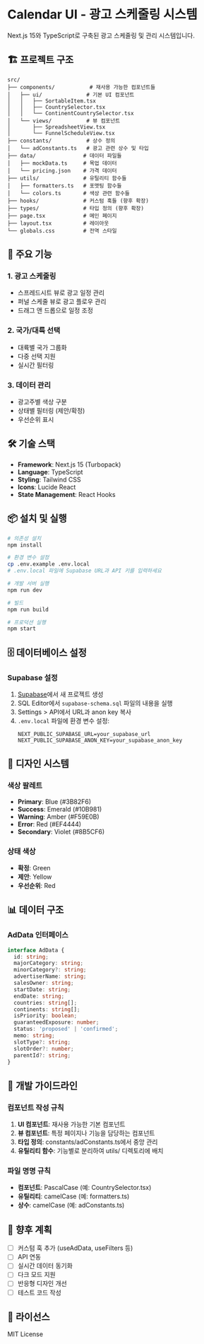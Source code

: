 # Calendar UI - 광고 스케줄링 시스템

Next.js 15와 TypeScript로 구축된 광고 스케줄링 및 관리 시스템입니다.

## 🏗️ 프로젝트 구조

```
src/
├── components/           # 재사용 가능한 컴포넌트들
│   ├── ui/              # 기본 UI 컴포넌트
│   │   ├── SortableItem.tsx
│   │   ├── CountrySelector.tsx
│   │   └── ContinentCountrySelector.tsx
│   └── views/           # 뷰 컴포넌트
│       ├── SpreadsheetView.tsx
│       └── FunnelScheduleView.tsx
├── constants/           # 상수 정의
│   └── adConstants.ts   # 광고 관련 상수 및 타입
├── data/               # 데이터 파일들
│   ├── mockData.ts     # 목업 데이터
│   └── pricing.json    # 가격 데이터
├── utils/              # 유틸리티 함수들
│   ├── formatters.ts   # 포맷팅 함수들
│   └── colors.ts       # 색상 관련 함수들
├── hooks/              # 커스텀 훅들 (향후 확장)
├── types/              # 타입 정의 (향후 확장)
├── page.tsx            # 메인 페이지
├── layout.tsx          # 레이아웃
└── globals.css         # 전역 스타일
```

## 🚀 주요 기능

### 1. 광고 스케줄링
- 스프레드시트 뷰로 광고 일정 관리
- 퍼널 스케줄 뷰로 광고 플로우 관리
- 드래그 앤 드롭으로 일정 조정

### 2. 국가/대륙 선택
- 대륙별 국가 그룹화
- 다중 선택 지원
- 실시간 필터링

### 3. 데이터 관리
- 광고주별 색상 구분
- 상태별 필터링 (제안/확정)
- 우선순위 표시

## 🛠️ 기술 스택

- **Framework**: Next.js 15 (Turbopack)
- **Language**: TypeScript
- **Styling**: Tailwind CSS
- **Icons**: Lucide React
- **State Management**: React Hooks

## 📦 설치 및 실행

```bash
# 의존성 설치
npm install

# 환경 변수 설정
cp .env.example .env.local
# .env.local 파일에 Supabase URL과 API 키를 입력하세요

# 개발 서버 실행
npm run dev

# 빌드
npm run build

# 프로덕션 실행
npm start
```

## 🗄️ 데이터베이스 설정

### Supabase 설정
1. [Supabase](https://supabase.com)에서 새 프로젝트 생성
2. SQL Editor에서 `supabase-schema.sql` 파일의 내용을 실행
3. Settings > API에서 URL과 anon key 복사
4. `.env.local` 파일에 환경 변수 설정:
   ```
   NEXT_PUBLIC_SUPABASE_URL=your_supabase_url
   NEXT_PUBLIC_SUPABASE_ANON_KEY=your_supabase_anon_key
   ```

## 🎨 디자인 시스템

### 색상 팔레트
- **Primary**: Blue (#3B82F6)
- **Success**: Emerald (#10B981)
- **Warning**: Amber (#F59E0B)
- **Error**: Red (#EF4444)
- **Secondary**: Violet (#8B5CF6)

### 상태 색상
- **확정**: Green
- **제안**: Yellow
- **우선순위**: Red

## 📊 데이터 구조

### AdData 인터페이스
```typescript
interface AdData {
  id: string;
  majorCategory: string;
  minorCategory?: string;
  advertiserName: string;
  salesOwner: string;
  startDate: string;
  endDate: string;
  countries: string[];
  continents: string[];
  isPriority: boolean;
  guaranteedExposure: number;
  status: 'proposed' | 'confirmed';
  memo: string;
  slotType?: string;
  slotOrder?: number;
  parentId?: string;
}
```

## 🔧 개발 가이드라인

### 컴포넌트 작성 규칙
1. **UI 컴포넌트**: 재사용 가능한 기본 컴포넌트
2. **뷰 컴포넌트**: 특정 페이지나 기능을 담당하는 컴포넌트
3. **타입 정의**: constants/adConstants.ts에서 중앙 관리
4. **유틸리티 함수**: 기능별로 분리하여 utils/ 디렉토리에 배치

### 파일 명명 규칙
- **컴포넌트**: PascalCase (예: CountrySelector.tsx)
- **유틸리티**: camelCase (예: formatters.ts)
- **상수**: camelCase (예: adConstants.ts)

## 🚀 향후 계획

- [ ] 커스텀 훅 추가 (useAdData, useFilters 등)
- [ ] API 연동
- [ ] 실시간 데이터 동기화
- [ ] 다크 모드 지원
- [ ] 반응형 디자인 개선
- [ ] 테스트 코드 작성

## 📝 라이선스

MIT License
